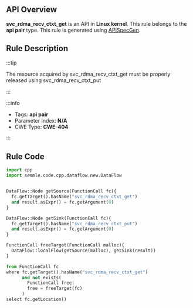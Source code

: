 ---
---


## API Overview
**svc_rdma_recv_ctxt_get** is an API in **Linux kernel**. This rule belongs to the **api pair** type. This rule is generated using [APISpecGen](../../tools/APISpecGen).
## Rule Description

:::tip

The resource acquired by svc_rdma_recv_ctxt_get must be properly released using svc_rdma_recv_ctxt_put

:::

:::info

- Tags: **api pair**
- Parameter Index: **N/A**
- CWE Type: **CWE-404**

:::

## Rule Code
```python
import cpp
import semmle.code.cpp.dataflow.new.DataFlow


DataFlow::Node getSource(FunctionCall fc){
  fc.getTarget().hasName("svc_rdma_recv_ctxt_get")
  and result.asExpr() = fc.getArgument(0)
}

DataFlow::Node getSink(FunctionCall fc){
  fc.getTarget().hasName("svc_rdma_recv_ctxt_put")
  and result.asExpr() = fc.getArgument(0)
}

FunctionCall freeTarget(FunctionCall malloc){
  DataFlow::localFlow(getSource(malloc), getSink(result))
}

from FunctionCall fc
where fc.getTarget().hasName("svc_rdma_recv_ctxt_get")
      and not exists(
        FunctionCall free| 
        free = freeTarget(fc)
      )
select fc.getLocation()

    
```